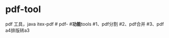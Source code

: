# pdf-tool
pdf 工具，java itex-pdf
#<img src="https://camo.githubusercontent.com/c7e278f62e177e791b0435849034a617b6164759/687474703a2f2f636f6f6c77616e676c752e6769746875622e696f2f7064663268746d6c45582f696d616765732f7064663268746d6c45582d36347836342e706e67" alt="" data-canonical-src="http://coolwanglu.github.io/pdf2htmlEX/images/pdf2htmlEX-64x64.png" style="max-width:100%;"> pdf-
#**功能**tools
#1、pdf分割
#2、pdf合并
#3、pdf a4排版转a3